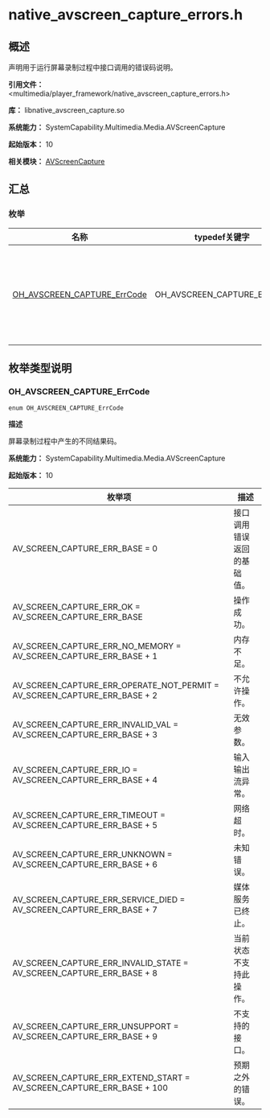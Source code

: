# native_avscreen_capture_errors.h
<!--Kit: Media Kit-->
<!--Subsystem: Multimedia-->
<!--Owner: @zzs_911-->
<!--Designer: @stupig001-->
<!--Tester: @xdlinc-->
<!--Adviser: @w_Machine_cc-->

## 概述

声明用于运行屏幕录制过程中接口调用的错误码说明。

**引用文件：** <multimedia/player_framework/native_avscreen_capture_errors.h>

**库：** libnative_avscreen_capture.so

**系统能力：** SystemCapability.Multimedia.Media.AVScreenCapture

**起始版本：** 10

**相关模块：** [AVScreenCapture](capi-avscreencapture.md)

## 汇总

### 枚举

| 名称 | typedef关键字 | 描述 |
| -- | -- | -- |
| [OH_AVSCREEN_CAPTURE_ErrCode](#oh_avscreen_capture_errcode) | OH_AVSCREEN_CAPTURE_ErrCode | 屏幕录制过程中产生的不同结果码。 |

## 枚举类型说明

### OH_AVSCREEN_CAPTURE_ErrCode

```
enum OH_AVSCREEN_CAPTURE_ErrCode
```

**描述**

屏幕录制过程中产生的不同结果码。

**系统能力：** SystemCapability.Multimedia.Media.AVScreenCapture

**起始版本：** 10

| 枚举项 | 描述 |
| -- | -- |
| AV_SCREEN_CAPTURE_ERR_BASE = 0 | 接口调用错误返回的基础值。 | 
| AV_SCREEN_CAPTURE_ERR_OK = AV_SCREEN_CAPTURE_ERR_BASE | 操作成功。 | 
| AV_SCREEN_CAPTURE_ERR_NO_MEMORY = AV_SCREEN_CAPTURE_ERR_BASE + 1 | 内存不足。 | 
| AV_SCREEN_CAPTURE_ERR_OPERATE_NOT_PERMIT = AV_SCREEN_CAPTURE_ERR_BASE + 2 | 不允许操作。 | 
| AV_SCREEN_CAPTURE_ERR_INVALID_VAL = AV_SCREEN_CAPTURE_ERR_BASE + 3 | 无效参数。 | 
| AV_SCREEN_CAPTURE_ERR_IO = AV_SCREEN_CAPTURE_ERR_BASE + 4 | 输入输出流异常。 | 
| AV_SCREEN_CAPTURE_ERR_TIMEOUT = AV_SCREEN_CAPTURE_ERR_BASE + 5 | 网络超时。 | 
| AV_SCREEN_CAPTURE_ERR_UNKNOWN = AV_SCREEN_CAPTURE_ERR_BASE + 6 | 未知错误。 | 
| AV_SCREEN_CAPTURE_ERR_SERVICE_DIED = AV_SCREEN_CAPTURE_ERR_BASE + 7 | 媒体服务已终止。 | 
| AV_SCREEN_CAPTURE_ERR_INVALID_STATE = AV_SCREEN_CAPTURE_ERR_BASE + 8 | 当前状态不支持此操作。 | 
| AV_SCREEN_CAPTURE_ERR_UNSUPPORT = AV_SCREEN_CAPTURE_ERR_BASE + 9 | 不支持的接口。 | 
| AV_SCREEN_CAPTURE_ERR_EXTEND_START = AV_SCREEN_CAPTURE_ERR_BASE + 100 | 预期之外的错误。 | 